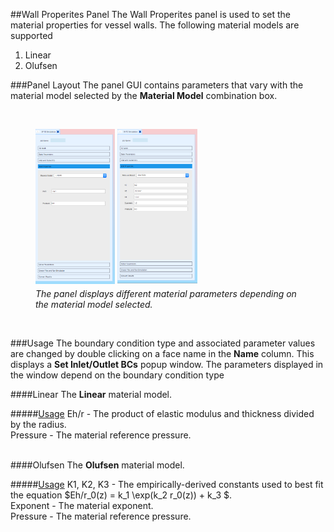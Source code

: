 
##Wall Properites Panel
The Wall Properites panel is used to set the material properties for vessel walls. The following material models are supported
<ol>
  <li>Linear</li>
  <li>Olufsen</li>
</ol>

###Panel Layout
The panel GUI contains parameters that vary with the material model selected by the **Material Model** combination box.

<br>
<figure>
  <img src="documentation/1d_simulation/tool/images/wall-props-linear.png" style="float: left; width: 30%; margin-right: 1%; margin-bottom: 0.5em;">
  <img src="documentation/1d_simulation/tool/images/wall-props-olufsen.png" style="float: left; width: 30%; margin-right: 1%; margin-bottom: 0.5em;">
  <p style="clear: both;">
  <figcaption> <i>The panel displays different material parameters depending on the material model selected.</i></figcaption>
</figure>
<br>


###Usage 
The boundary condition type and associated parameter values are changed by double clicking on a face name in the **Name** column. 
This displays a **Set Inlet/Outlet BCs** popup window. The parameters displayed in the window depend on the boundary condition
type
<br>


####Linear 
The **Linear** material model.

#####<u>Usage</u>
Eh/r - The product of elastic modulus and thickness divided by the radius.
<br>
Pressure - The material reference pressure.
<br>
<br>


####Olufsen
The **Olufsen** material model.

#####<u>Usage</u>
K1, K2, K3 - The empirically-derived constants used to best fit the equation $Eh/r\_0(z) = k\_1 \exp(k\_2 r\_0(z)) \+ k\_3 $.
<br>
Exponent - The material exponent.
<br>
Pressure - The material reference pressure.
<br>
<br>


